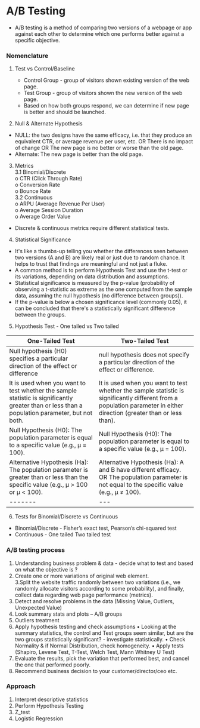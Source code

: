 # A/B Testing

-	A/B testing is a method of comparing two versions of a webpage or app against each other to determine which one performs better against a specific objective.

### Nomenclature
1. Test vs Control/Baseline
   - Control Group - group of visitors shown existing version of the web page. 
   - Test Group - group of visitors shown the new version of the web page.
   - Based on how both groups respond, we can determine if new page is better and should be launched.

2. Null & Alternate Hypothesis
- NULL: the two designs have the same efficacy, i.e. that they produce an equivalent CTR, or average revenue per user, etc.  OR There is no impact of change OR The new page is no better or worse than the old page.
- Alternate: The new page is better than the old page.

3. Metrics  
3.1 Binomial/Discrete  
   o CTR (Click Through Rate)  
   o Conversion Rate  
   o Bounce Rate  
3.2 Continuous  
   o ARPU (Average Revenue Per User)  
   o Average Session Duration  
   o Average Order Value  

- Discrete & continuous metrics require different statistical tests.  

4. Statistical Significance
- It's like a thumbs-up telling you whether the differences seen between two versions (A and B) are likely real or just due to random chance. It helps to trust that findings are meaningful and not just a fluke.
- A common method is to perform Hypothesis Test and use the t-test or its variations, depending on data distribution and assumptions.
- Statistical significance is measured by the p-value (probability of observing a t-statistic as extreme as the one computed from the sample data, assuming the null hypothesis (no difference between groups)).
- If the p-value is below a chosen significance level (commonly 0.05), it can be concluded that there's a statistically significant difference between the groups.

5. Hypothesis Test - One tailed vs Two tailed

| One-Tailed Test | Two-Tailed Test  |
| ------- | --- |
| Null hypothesis (H0) specifies a particular direction of the effect or difference | null hypothesis does not specify a particular direction of the effect or difference. |
| It is used when you want to test whether the sample statistic is significantly greater than or less than a population parameter, but not both. | It is used when you want to test whether the sample statistic is significantly different from a population parameter in either direction (greater than or less than). |
| Null Hypothesis (H0): The population parameter is equal to a specific value (e.g., μ = 100). | Null Hypothesis (H0): The population parameter is equal to a specific value (e.g., μ = 100). |
| Alternative Hypothesis (Ha): The population parameter is greater than or less than the specific value (e.g., μ > 100 or μ < 100). | Alternative Hypothesis (Ha): A and B have different efficacy. OR The population parameter is not equal to the specific value (e.g., μ ≠ 100). |
| ------- | --- |

6. Tests for Binomial/Discrete  vs Continuous
- Binomial/Discrete - Fisher’s exact test, Pearson’s chi-squared test
- Continuous - One tailed	Two tailed test

### A/B testing process
1.	Understanding business problem & data - decide what to test and based on what the objective is ?  
2.	Create one or more variations of original web element.   
3.Split the website traffic randomly between two variations (i.e., we randomly allocate visitors according to some probability), and finally, collect data regarding web page performance (metrics).  
4.	Detect and resolve problems in the data (Missing Value, Outliers, Unexpected Value)  
5.	Look summary stats and plots – A/B groups  
6.	Outliers treatment  
7.	Apply hypothesis testing and check assumptions
   • Looking at the summary statistics, the control and Test groups seem similar, but are the two groups statistically significant? - investigate statistically.
   • Check Normality & if Normal Distribution, check homogeneity.
   • Apply tests (Shapiro, Levene Test, T-Test, Welch Test, Mann Whitney U Test)
8.	Evaluate the results, pick the variation that performed best, and cancel the one that performed poorly.  
9.	Recommend business decision to your customer/director/ceo etc.


### Approach
1. Interpret descriptive statistics
2. Perform Hypothesis Testing
3. Z_test
4. Logistic Regression
